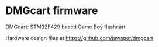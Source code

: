 # DMGcart firmware
DMGcart: STM32F429 based Game Boy flashcart

Hardware design files at https://github.com/jawsper/dmgcart

